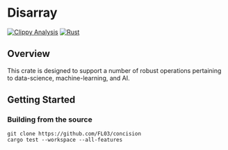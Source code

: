 # Disarray

[![Clippy Analysis](https://github.com/scattered-systems/disarray/actions/workflows/rust-clippy.yml/badge.svg)](https://github.com/scattered-systems/disarray/actions/workflows/rust-clippy.yml)
[![Rust](https://github.com/scattered-systems/disarray/actions/workflows/rust.yml/badge.svg)](https://github.com/scattered-systems/disarray/actions/workflows/rust.yml)


## Overview
This crate is designed to support a number of robust operations pertaining to data-science, machine-learning, and AI.

## Getting Started


### Building from the source
    git clone https://github.com/FL03/concision
    cargo test --workspace --all-features
